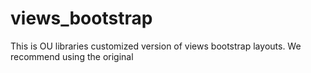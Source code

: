 # views_bootstrap
This is OU libraries customized version of views bootstrap layouts. We recommend using the original
